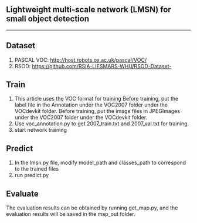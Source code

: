 ## Lightweight multi-scale network (LMSN) for small object detection
---

## Dataset
1. PASCAL VOC: http://host.robots.ox.ac.uk/pascal/VOC/
2. RSOD: https://github.com/RSIA-LIESMARS-WHU/RSOD-Dataset-

## Train
1. This article uses the VOC format for training 
   Before training, put the label file in the Annotation under the VOC2007 folder under the VOCdevkit folder.
   Before training, put the image files in JPEGImages under the VOC2007 folder under the VOCdevkit folder.  
2. Use voc_annotation.py to get 2007_train.txt and 2007_val.txt for training.  
3. start network training  

## Predict
1. In the lmsn.py file, modify model_path and classes_path to correspond to the trained files
2. run predict.py  

## Evaluate 
The evaluation results can be obtained by running get_map.py, and the evaluation results will be saved in the map_out folder.

